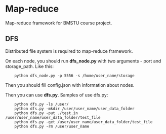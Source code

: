 Map-reduce
==========

Map-reduce framework for BMSTU course project.

DFS
--------------

Distributed file system is required to map-reduce framework.

On each node, you should run **dfs_node.py** with two arguments - port and storage_path. Like this:

```
    python dfs_node.py -p 5556 -s /home/user_name/storage
```

Then you should fill config.json with information about nodes.

Then you can use **dfs.py**. Samples of use dfs.py:

```
    python dfs.py -ls /user/
    python dfs.py -mkdir /user/user_name/user_data_folder
    python dfs.py -put ./test.in /user/user_name/user_data_folder/test_file
    python dfs.py -get /user/user_name/user_data_folder/test_file
    python dfs.py -rm /user/user_name
```